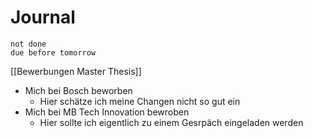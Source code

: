 # Journal

```tasks
not done
due before tomorrow
```


[[Bewerbungen Master Thesis]]

- Mich bei Bosch beworben
	- Hier schätze ich meine Changen nicht so gut ein
- Mich bei MB Tech Innovation bewroben
	- Hier sollte ich eigentlich zu einem Gesrpäch eingeladen werden





